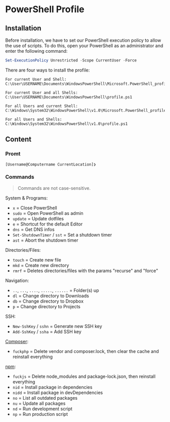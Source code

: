 # PowerShell Profile

## Installation

Before installation, we have to set our PowerShell execution policy to allow the use of scripts.
To do this, open your PowerShell as an administrator and enter the following command:

```PowerShell
Set-ExecutionPolicy Unrestricted -Scope CurrentUser -Force
```

There are four ways to install the profile:

```plaintext
For current User and Shell:
C:\User\USERNAME\Documents\WindowsPowerShell\Microsoft.PowerShell_profile.ps1

For current User and all Shells:
C:\User\USERNAME\Documents\WindowsPowerShell\profile.ps1

For all Users and current Shell:
C:\Windows\System32\WindowsPowerShell\v1.0\Microsoft.PowerShell_profile.ps1

For all Users and Shells:
C:\Windows\System32\WindowsPowerShell\v1.0\profile.ps1
```

## Content

### Promt

```plaintext
[Username@Computername CurrentLocation]❯
```

### Commands

> Commands are not case-sensitive.

System & Programs:

- `x` = Close PowerShell
- `sudo` = Open PowerShell as admin
- `update` = Update dotfiles
- `e` = Shortcut for the default Editor
- `dns` = Get DNS infos
- `Set-ShutdownTimer` / `sst` = Set a shutdown timer
- `ast` = Abort the shutdown timer

Directories/Files:

- `touch` = Create new file
- `mkd` = Create new directory
- `rmrf` = Deletes directories/files with the params "recurse" and "force"

Navigation:

- `..`, `...`, `....`, `.....`, `......` = Folder(s) up
- `dl` = Change directory to Downloads
- `db` = Change directory to Dropbox
- `p` = Change directory to Projects

SSH:

- `New-SshKey` / `sshn` = Generate new SSH key
- `Add-SshKey` / `ssha` = Add SSH key

[Composer](https://getcomposer.org/):

- `fuckphp` = Delete vendor and composer.lock, then clear the cache and reinstall everything

[npm](https://www.npmjs.com):

- `fuckjs` = Delete node_modules and package-lock.json, then reinstall everything
- `nid` = Install package in dependencies
- `nidd` = Install package in devDependencies
- `no` = List all outdated packages
- `nu` = Update all packages
- `nd` = Run development script
- `np` = Run production script
